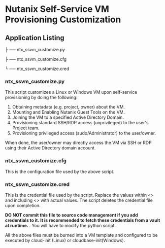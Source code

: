 # Nutanix Self-Service VM Provisioning Customization

## Application Listing

├ ── ntx_ssvm_customize.py

├ ── ntx_ssvm_customize.cfg

└ ── ntx_ssvm_customize.cred

### ntx_ssvm_customize.py
This script customizes a Linux or Windows VM upon self-service provisioning
by doing the following:
1. Obtaining metadata (e.g. project, owner) about the VM.
2. Mounting and Enabling Nutanix Guest Tools on the VM.
3. Joining the VM to a specified Active Directory Domain.
4. Provisioning standard SSH/RDP access (unprivileged) to the user's Project team.
5. Provisioning privileged access (sudo/Administrator) to the user/owner.

When done, the user/owner may directly access the VM via SSH or RDP using 
their Active Directory domain account.

### ntx_ssvm_customize.cfg
This is the configuration file used by the above script.

### ntx_ssvm_customize.cred
This is the credential file used by the script.
Replace the values within <> and including <> with actual values.
The script deletes the credential file upon completion.

**DO NOT commit this file to source code management if you add credentials to it.**
**It is recommended to fetch these credentials from a vault at runtime.** . You will have to 
modify the python script.


All the above files must be burned into a VM template and configured to be executed
by cloud-init (Linux) or cloudbase-init(Windows).
